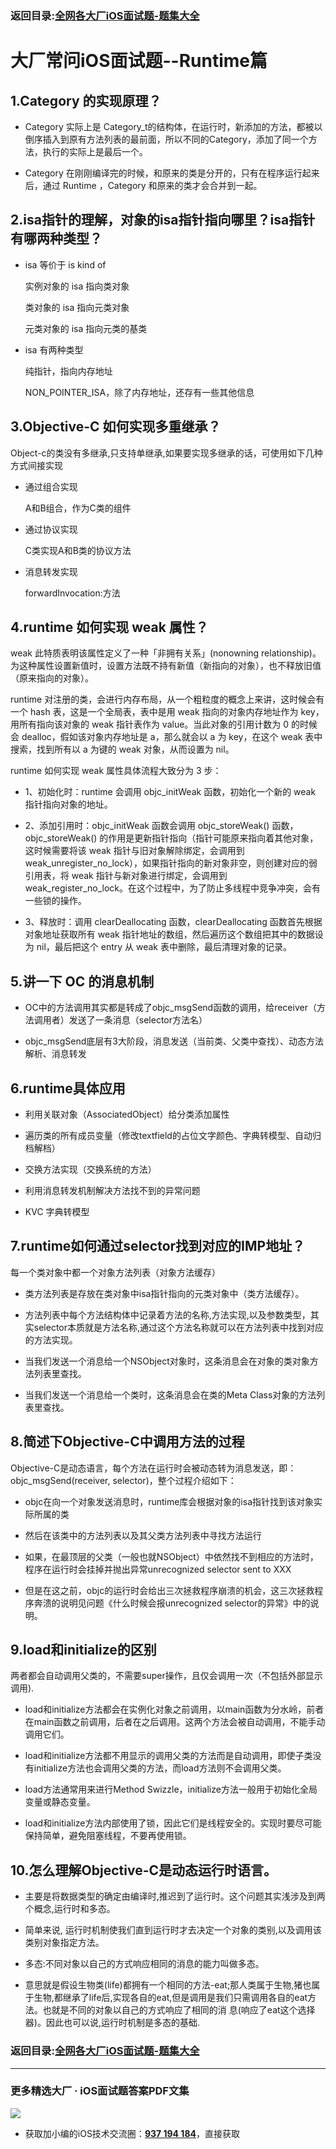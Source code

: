 ### 返回目录:[全网各大厂iOS面试题-题集大全](https://github.com/LGBamboo/iOS-Advanced)

# 大厂常问iOS面试题--Runtime篇

## 1.Category 的实现原理？

*   Category 实际上是 Category_t的结构体，在运行时，新添加的方法，都被以倒序插入到原有方法列表的最前面，所以不同的Category，添加了同一个方法，执行的实际上是最后一个。

*   Category 在刚刚编译完的时候，和原来的类是分开的，只有在程序运行起来后，通过 Runtime ，Category 和原来的类才会合并到一起。

## 2.isa指针的理解，对象的isa指针指向哪里？isa指针有哪两种类型？

*   isa 等价于 is kind of

    实例对象的 isa 指向类对象

    类对象的 isa 指向元类对象

    元类对象的 isa 指向元类的基类

*   isa 有两种类型

    纯指针，指向内存地址

    NON_POINTER_ISA，除了内存地址，还存有一些其他信息

## 3.Objective-C 如何实现多重继承？

Object-c的类没有多继承,只支持单继承,如果要实现多继承的话，可使用如下几种方式间接实现

*   通过组合实现

    A和B组合，作为C类的组件

*   通过协议实现

    C类实现A和B类的协议方法

*   消息转发实现

    forwardInvocation:方法

## 4.runtime 如何实现 weak 属性？

weak 此特质表明该属性定义了一种「非拥有关系」(nonowning relationship)。为这种属性设置新值时，设置方法既不持有新值（新指向的对象），也不释放旧值（原来指向的对象）。

runtime 对注册的类，会进行内存布局，从一个粗粒度的概念上来讲，这时候会有一个 hash 表，这是一个全局表，表中是用 weak 指向的对象内存地址作为 key，用所有指向该对象的 weak 指针表作为 value。当此对象的引用计数为 0 的时候会 dealloc，假如该对象内存地址是 a，那么就会以 a 为 key，在这个 weak 表中搜索，找到所有以 a 为键的 weak 对象，从而设置为 nil。

runtime 如何实现 weak 属性具体流程大致分为 3 步：

*   1、初始化时：runtime 会调用 objc_initWeak 函数，初始化一个新的 weak 指针指向对象的地址。

*   2、添加引用时：objc_initWeak 函数会调用 objc_storeWeak() 函数，objc_storeWeak() 的作用是更新指针指向（指针可能原来指向着其他对象，这时候需要将该 weak 指针与旧对象解除绑定，会调用到 weak_unregister_no_lock），如果指针指向的新对象非空，则创建对应的弱引用表，将 weak 指针与新对象进行绑定，会调用到 weak_register_no_lock。在这个过程中，为了防止多线程中竞争冲突，会有一些锁的操作。

*   3、释放时：调用 clearDeallocating 函数，clearDeallocating 函数首先根据对象地址获取所有 weak 指针地址的数组，然后遍历这个数组把其中的数据设为 nil，最后把这个 entry 从 weak 表中删除，最后清理对象的记录。

## 5.讲一下 OC 的消息机制

*   OC中的方法调用其实都是转成了objc_msgSend函数的调用，给receiver（方法调用者）发送了一条消息（selector方法名）

*   objc_msgSend底层有3大阶段，消息发送（当前类、父类中查找）、动态方法解析、消息转发

## 6.runtime具体应用

*   利用关联对象（AssociatedObject）给分类添加属性

*   遍历类的所有成员变量（修改textfield的占位文字颜色、字典转模型、自动归档解档）

*   交换方法实现（交换系统的方法）

*   利用消息转发机制解决方法找不到的异常问题

*   KVC 字典转模型

## 7.runtime如何通过selector找到对应的IMP地址？

每一个类对象中都一个对象方法列表（对象方法缓存）

*   类方法列表是存放在类对象中isa指针指向的元类对象中（类方法缓存）。

*   方法列表中每个方法结构体中记录着方法的名称,方法实现,以及参数类型，其实selector本质就是方法名称,通过这个方法名称就可以在方法列表中找到对应的方法实现。

*   当我们发送一个消息给一个NSObject对象时，这条消息会在对象的类对象方法列表里查找。

*   当我们发送一个消息给一个类时，这条消息会在类的Meta Class对象的方法列表里查找。

## 8.简述下Objective-C中调用方法的过程

Objective-C是动态语言，每个方法在运行时会被动态转为消息发送，即：objc_msgSend(receiver, selector)，整个过程介绍如下：

*   objc在向一个对象发送消息时，runtime库会根据对象的isa指针找到该对象实际所属的类

*   然后在该类中的方法列表以及其父类方法列表中寻找方法运行

*   如果，在最顶层的父类（一般也就NSObject）中依然找不到相应的方法时，程序在运行时会挂掉并抛出异常unrecognized selector sent to XXX

*   但是在这之前，objc的运行时会给出三次拯救程序崩溃的机会，这三次拯救程序奔溃的说明见问题《什么时候会报unrecognized selector的异常》中的说明。

## 9.load和initialize的区别

两者都会自动调用父类的，不需要super操作，且仅会调用一次（不包括外部显示调用).

*   load和initialize方法都会在实例化对象之前调用，以main函数为分水岭，前者在main函数之前调用，后者在之后调用。这两个方法会被自动调用，不能手动调用它们。

*   load和initialize方法都不用显示的调用父类的方法而是自动调用，即使子类没有initialize方法也会调用父类的方法，而load方法则不会调用父类。

*   load方法通常用来进行Method Swizzle，initialize方法一般用于初始化全局变量或静态变量。

*   load和initialize方法内部使用了锁，因此它们是线程安全的。实现时要尽可能保持简单，避免阻塞线程，不要再使用锁。

## 10.怎么理解Objective-C是动态运行时语言。

*   主要是将数据类型的确定由编译时,推迟到了运行时。这个问题其实浅涉及到两个概念,运行时和多态。

*   简单来说, 运行时机制使我们直到运行时才去决定一个对象的类别,以及调用该类别对象指定方法。

*   多态:不同对象以自己的方式响应相同的消息的能力叫做多态。

*   意思就是假设生物类(life)都拥有一个相同的方法-eat;那人类属于生物,猪也属于生物,都继承了life后,实现各自的eat,但是调用是我们只需调用各自的eat方法。也就是不同的对象以自己的方式响应了相同的消 息(响应了eat这个选择器)。因此也可以说,运行时机制是多态的基础.

### 返回目录:[全网各大厂iOS面试题-题集大全](https://github.com/LGBamboo/iOS-Advanced)

***
### 更多精选大厂 · iOS面试题答案PDF文集

![](https://upload-images.jianshu.io/upload_images/17495317-e01b6f4e054727b7.png?imageMogr2/auto-orient/strip%7CimageView2/2/w/1240)
* 获取加小编的iOS技术交流圈：**[937 194 184](https://jq.qq.com/?_wv=1027&k=5PARXCI)**，直接获取
